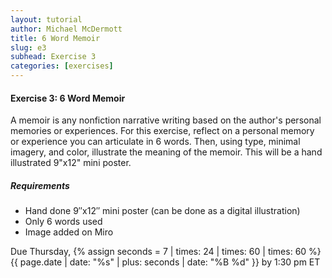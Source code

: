 ```yaml
---
layout: tutorial
author: Michael McDermott
title: 6 Word Memoir
slug: e3
subhead: Exercise 3
categories: [exercises]
---
```

#### Exercise 3: 6 Word Memoir

A memoir is any nonfiction narrative writing based on the author's personal memories or experiences. For this exercise, reflect on a personal memory or experience you can articulate in 6 words. Then, using type, minimal imagery, and color, illustrate the meaning of the memoir. This will be a hand illustrated 9"x12" mini poster.

##### Requirements

* Hand done 9&#8243;x12&#8243; mini poster (can be done as a digital illustration)
* Only 6 words used
* Image added on Miro

<span class="due">Due Thursday, {% assign seconds = 7 | times: 24 | times: 60 | times: 60 %}{{ page.date | date: "%s" | plus: seconds | date: "%B %d" }} by 1:30 pm ET</span>
